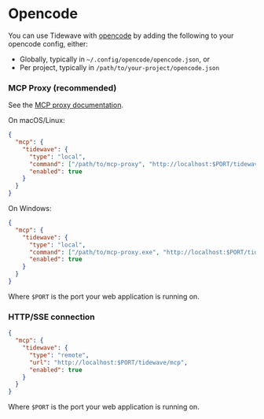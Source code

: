 # Opencode

You can use Tidewave with [opencode](https://opencode.ai/) by adding the following to your opencode config, either:

- Globally, typically in `~/.config/opencode/opencode.json`, or
- Per project, typically in `/path/to/your-project/opencode.json`

<!-- tabs-open -->

### MCP Proxy (recommended)

See the [MCP proxy documentation](guides/mcp_proxy.md).

On macOS/Linux:

```json
{
  "mcp": {
    "tidewave": {
      "type": "local",
      "command": ["/path/to/mcp-proxy", "http://localhost:$PORT/tidewave/mcp"],
      "enabled": true
    }
  }
}
```

On Windows:

```json
{
  "mcp": {
    "tidewave": {
      "type": "local",
      "command": ["/path/to/mcp-proxy.exe", "http://localhost:$PORT/tidewave/mcp"],
      "enabled": true
    }
  }
}
```

Where `$PORT` is the port your web application is running on.

### HTTP/SSE connection

```json
{
  "mcp": {
    "tidewave": {
      "type": "remote",
      "url": "http://localhost:$PORT/tidewave/mcp",
      "enabled": true
    }
  }
}
```

Where `$PORT` is the port your web application is running on.

<!-- tabs-close -->
